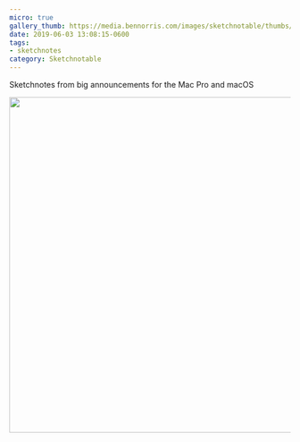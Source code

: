 ```yaml
---
micro: true
gallery_thumb: https://media.bennorris.com/images/sketchnotable/thumbs/wwdc-2019-macos.jpg
date: 2019-06-03 13:08:15-0600
tags:
- sketchnotes
category: Sketchnotable
---
```


Sketchnotes from big announcements for the Mac Pro and macOS

<img src="https://media.bennorris.com/images/sketchnotable/wwdc-2019/wwdc-2019-macos.jpg" width="600" height="600" alt="" />